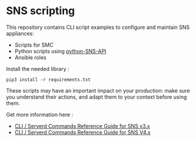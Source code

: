 # SNS scripting

This repository contains CLI script examples to configure and maintain SNS appliances:
- Scripts for SMC
- Python scripts using [python-SNS-API](https://github.com/stormshield/python-SNS-API)
- Ansible roles

Install the needed library :  
```
pip3 install -r requirements.txt
```

These scripts may have an important impact on your production: make sure you understand their actions, and adapt them to your context before using them.

Get more information here :

- [CLI / Serverd Commands Reference Guide for SNS v3.x](https://documentation.stormshield.eu/SNS/v3/en/Content/CLI_Serverd_Commands_reference_Guide_v3/Introduction.htm)
- [CLI / Serverd Commands Reference Guide for SNS V4.x](https://documentation.stormshield.eu/SNS/v4/en/Content/CLI_Serverd_Commands_reference_Guide_v4/Introduction.htm)

